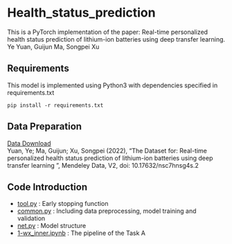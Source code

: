 # Health_status_prediction
This is a PyTorch implementation of the paper: Real-time personalized health status prediction of lithium-ion batteries using deep transfer learning. 
Ye Yuan, Guijun Ma, Songpei Xu
## Requirements
This model is implemented using Python3 with dependencies specified in requirements.txt
```
pip install -r requirements.txt
```
## Data Preparation
[Data Download](http://mad-net.org:8765/explore.html?t=0.07357985389056099)  
Yuan, Ye; Ma, Guijun; Xu, Songpei (2022), “The Dataset for: Real-time personalized health status prediction of lithium-ion batteries using deep transfer learning ”, Mendeley Data, V2, doi: 10.17632/nsc7hnsg4s.2
## Code Introduction
- [tool.py](https://github.com/HAIRLAB/Health_status_prediction/blob/main/tool.py) : Early stopping function
- [common.py](https://github.com/HAIRLAB/Health_status_prediction/blob/main/common.py) : Including data preprocessing, model training and validation
- [net.py](https://github.com/HAIRLAB/Health_status_prediction/blob/main/net.py) : Model structure
- [1-wx_inner.ipynb](https://github.com/HAIRLAB/Health_status_prediction/blob/main/1-wx_inner.ipynb) : The pipeline of the Task A

